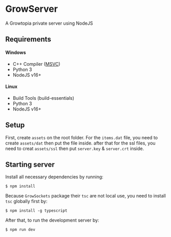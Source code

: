 # GrowServer

A Growtopia private server using NodeJS

## Requirements

#### Windows

- C++ Compiler ([MSVC](https://visualstudio.microsoft.com/vs/features/cplusplus/))
- Python 3
- NodeJS v16+

#### Linux

- Build Tools (build-essentials)
- Python 3
- NodeJS v16+

## Setup

First, create `assets` on the root folder. For the `items.dat` file, you need to create `assets/dat` then put the file inside. after that for the ssl files, you need to creat `assets/ssl` then put `server.key` & `server.crt` inside.

## Starting server

Install all necessary dependencies by running:

```
$ npm install
```

Because `GrowSockets` package their `tsc` are not local use, you need to install `tsc` globally first by:

```
$ npm install -g typescript
```

After that, to run the development server by:

```
$ npm run dev
```

